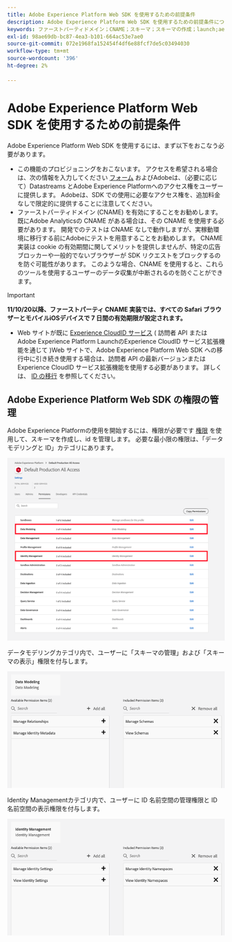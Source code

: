 ```yaml
---
title: Adobe Experience Platform Web SDK を使用するための前提条件
description: Adobe Experience Platform Web SDK を使用するための前提条件について説明します。
keywords: ファーストパーティドメイン；CNAME；スキーマ；スキーマの作成；launch;aep web sdk 拡張機能；拡張機能；設定 id；設定ツール；データ要素；データ要素の作成；XDM オブジェクト；sendEvent；イベントの送信；
exl-id: 98ae69db-bc87-4ea3-b101-664ac53e7ae0
source-git-commit: 072e1968fa152454f4df6e88fcf7de5c03494030
workflow-type: tm+mt
source-wordcount: '396'
ht-degree: 2%

---
```


# Adobe Experience Platform Web SDK を使用するための前提条件

Adobe Experience Platform Web SDK を使用するには、まず以下をおこなう必要があります。

- この機能のプロビジョニングをおこないます。 アクセスを希望される場合は、次の情報を入力してください [フォーム](http://adobe.ly/websdkaccess) およびAdobeは、（必要に応じて）Datastreams とAdobe Experience Platformへのアクセス権をユーザーに提供します。 Adobeは、SDK での使用に必要なアクセス権を、追加料金なしで限定的に提供することに注意してください。
- ファーストパーティドメイン (CNAME) を有効にすることをお勧めします。 既にAdobe Analyticsの CNAME がある場合は、その CNAME を使用する必要があります。 開発でのテストは CNAME なしで動作しますが、実稼動環境に移行する前にAdobeにテストを用意することをお勧めします。 CNAME 実装は cookie の有効期間に関してメリットを提供しませんが、特定の広告ブロッカーや一般的でないブラウザーが SDK リクエストをブロックするのを防ぐ可能性があります。 このような場合、CNAME を使用すると、これらのツールを使用するユーザーのデータ収集が中断されるのを防ぐことができます。

>[!IMPORTANT]
>
>**11/10/20以降、ファーストパーティ CNAME 実装では、すべての Safari ブラウザーとモバイルiOSデバイスで 7 日間の有効期限が設定されます。**

- Web サイトが既に [Experience CloudID サービス](https://experienceleague.adobe.com/docs/experience-platform/edge/identity/overview.html) ( 訪問者 API またはAdobe Experience Platform LaunchのExperience CloudID サービス拡張機能を通じて )Web サイトで、Adobe Experience Platform Web SDK への移行中に引き続き使用する場合は、訪問者 API の最新バージョンまたはExperience CloudID サービス拡張機能を使用する必要があります。 詳しくは、 [ID の移行](https://experienceleague.adobe.com/docs/experience-platform/edge/identity/overview.html?lang=en#identity) を参照してください。

## Adobe Experience Platform Web SDK の権限の管理

Adobe Experience Platformの使用を開始するには、権限が必要です [権限](https://experienceleague.adobe.com/docs/experience-platform/access-control/home.html?lang=ja) を使用して、スキーマを作成し、id を管理します。 必要な最小限の権限は、「データモデリングと ID」カテゴリにあります。

![](../images/AEP-permission-categories.png)

データモデリングカテゴリ内で、ユーザーに「スキーマの管理」および「スキーマの表示」権限を付与します。

![](../images/data-modeling-permissions.png)

Identity Managementカテゴリ内で、ユーザーに ID 名前空間の管理権限と ID 名前空間の表示権限を付与します。

![](../images/identity-management-permissions.png)
